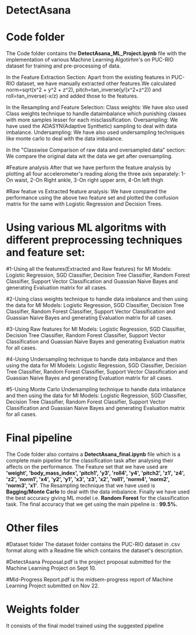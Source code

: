 # DetectAsana

# Code folder
The Code folder contains the **DetectAsana_ML_Project.ipynb** file with the implementation of various Machine Learning Algotirhm's on PUC-RIO dataset for training and pre-processing of data. 

In the Feature Extraction Section:
Apart from the existing features in PUC-RIO dataset, we have manually extracted other features.We calculated norm=sqrt(x^2 + y^2 + z^2), pitch=tan_inverse(y/(x^2+z^2)) and roll=tan_inverse(-x/z) and added those to the features.

In the Resampling and Feature Selection:
Class weights: We have also used Class weights technique to handle dataimbalance which punishing classes with more samples lesser for each misclassification.
Oversampling: We have used the ADASYN(Adaptive Synthetic) sampling to deal with data imbalance.
Undersampling: We have also used undersampling techniques like monte carlo to deal with the data imbalance.

In the "Classwise Comparison of raw data and oversampled data" section: We compare the original data wit the data we get after oversampling.

#Feature analysis
After that we have perform the feature analysis by plotting all four accelerometer's reading along the three axis separately:
1-On waist, 2-On Right ankle, 3-On right upper arm, 4-On left thigh

#Raw featue vs Extracted feature analysis:
We have compared the performance using the above two feature set and plotted the confusion matrix for the same with Logistic Regression and Decision Trees. 

# Using various ML algoritms with different preprocessing techniques and feature set:

#1-Using all the features(Extracted and Raw features) for Ml Models: Logistic Regression, SGD Classifier, Decision Tree Classifier, Random Forest Classifier, 
Support Vector Classification and Guassian Naive Bayes and generating Evaluation matrix for all cases.


#2-Using class weights technique to handle data imbalance and then using the data for Ml Models: Logistic Regression, SGD Classifier, Decision Tree Classifier, Random Forest Classifier, Support Vector Classification and Guassian Naive Bayes and generating Evaluation matrix for all cases.


#3-Using Raw features for Ml Models: Logistic Regression, SGD Classifier, Decision Tree Classifier, Random Forest Classifier, 
Support Vector Classification and Guassian Naive Bayes and generating Evaluation matrix for all cases.


#4-Using Undersampling technique to handle data imbalance and then using the data for Ml Models: Logistic Regression, SGD Classifier, Decision Tree Classifier, Random Forest Classifier, Support Vector Classification and Guassian Naive Bayes and generating Evaluation matrix for all cases.


#5-Using Monte Carlo Undersampling technique to handle data imbalance and then using the data for Ml Models: Logistic Regression, SGD Classifier, Decision Tree Classifier, Random Forest Classifier, Support Vector Classification and Guassian Naive Bayes and generating Evaluation matrix for all cases.

# Final pipeline
The Code folder also contains a **DetectAsana_final.ipynb** file which is a complete main pipeline for the classification task after analysing their affects on the performance.
The Feature set that we have used are **'weight', 'body_mass_index', 'pitch1', 'y3', 'roll4', 'y4', 'pitch2', 'z1', 'z4', 'z2', 'norm1', 'x4', 'y2', 'y1', 'x3', 'z3', 'x2', 'roll1', 'norm4', 'norm2', 'norm3', 'x1'**. The Resampling technique that we have used is **Bagging/Monte Carlo** to deal with the data imbalance. Finally we have used the best accuracy giving ML model i.e. **Random Forest** for the classification task. The final accuracy that we get using the main pipeline is : **99.5%.**

# Other files
#Dataset folder
The dataset folder contains the PUC-RIO dataset in .csv format along with a Readme file which contains the dataset's description.

#DetectAsana Proposal.pdf is the project proposal submitted for the Machine Learning Project on Sept 10.

#Mid-Progress Report.pdf is the midsem-progress report of Machine Learning Project submitted on Nov 22.

# Weights folder
It consists of the final model trained using the suggested pipeline
